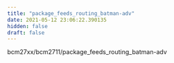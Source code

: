 ```yaml
---
title: "package_feeds_routing_batman-adv"
date: 2021-05-12 23:06:22.390135
hidden: false
draft: false
---
```


bcm27xx/bcm2711/package_feeds_routing_batman-adv

